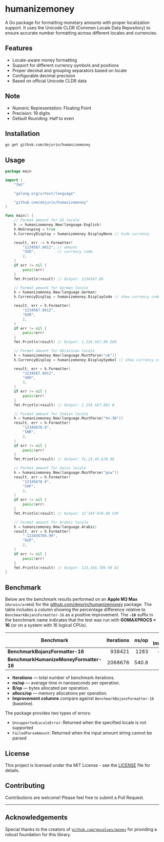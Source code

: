 # humanizemoney

A Go package for formatting monetary amounts with proper localization support. It uses the Unicode CLDR (Common Locale Data Repository) to ensure accurate number formatting across different locales and currencies.

## Features

- Locale-aware money formatting
- Support for different currency symbols and positions
- Proper decimal and grouping separators based on locale
- Configurable decimal precision
- Based on official Unicode CLDR data

## Note

- Numeric Representation: Floating Point
- Precision: 19 digits
- Default Rounding: Half to even

## Installation

```bash
go get github.com/dejurin/humanizemoney
```

## Usage

```go
package main

import (
	"fmt"

	"golang.org/x/text/language"

	"github.com/dejurin/humanizemoney"
)

func main() {
	// Format amount for US locale
	h := humanizemoney.New(language.English)
	h.NoGrouping = true
	h.CurrencyDisplay = humanizemoney.DisplayNone // hide currency

	result, err := h.Formatter(
		"1234567.8912", // amount
		"USD",          // currency code
		2,
	)
	if err != nil {
		panic(err)
	}
	fmt.Println(result) // Output: 1234567.89

	// Format amount for German locale
	h = humanizemoney.New(language.German)
	h.CurrencyDisplay = humanizemoney.DisplayCode // show currency code

	result, err = h.Formatter(
		"1234567.8912",
		"EUR",
		2,
	)
	if err != nil {
		panic(err)
	}
	fmt.Println(result) // Output: 1.234.567,89 EUR

	// Format amount for Ukrainian locale
	h = humanizemoney.New(language.MustParse("uk"))
	h.CurrencyDisplay = humanizemoney.DisplaySymbol // show currency code

	result, err = h.Formatter(
		"1234567.8912",
		"UAH",
		3,
	)
	if err != nil {
		panic(err)
	}
	fmt.Println(result) // Output: 1 234 567,891 ₴

	// Format amount for Indian locale
	h = humanizemoney.New(language.MustParse("bn-IN"))
	result, err = h.Formatter(
		"12345678.9",
		"INR",
		2,
	)
	if err != nil {
		panic(err)
	}
	fmt.Println(result) // Output: ₹1,23,45,678.90

	// Format amount for Swiss locale
	h = humanizemoney.New(language.MustParse("gsw"))
	result, err = h.Formatter(
		"12345678.9",
		"CHF",
		2,
	)
	if err != nil {
		panic(err)
	}
	fmt.Println(result) // Output: 12’345’678.90 CHF

	// Format amount for Arabic locale
	h = humanizemoney.New(language.Arabic)
	result, err = h.Formatter(
		"-123456789.99",
		"EGP",
		2,
	)
	if err != nil {
		panic(err)
	}
	fmt.Println(result) // Output: 123,456,789.99 E£
}

```

## Benchmark

Below are the benchmark results performed on an **Apple M3 Max** (`darwin/arm64`) for the [github.com/dejurin/humanizemoney](https://github.com/dejurin/humanizemoney) package. The table includes a column showing the percentage difference relative to `BenchmarkBojanzFormatter-16` as a positive improvement. The **`-16`** suffix in the benchmark name indicates that the test was run with **GOMAXPROCS = 16** (or on a system with 16 logical CPUs).

| Benchmark                              | Iterations | ns/op  | ns/op Improvement | B/op  | B/op Improvement | allocs/op | allocs/op Improvement |
|----------------------------------------|-----------:|-------:|------------------:|------:|-----------------:|----------:|----------------------:|
| **BenchmarkBojanzFormatter-16**        |    938421  | 1283   | – (baseline)      | 1856  | – (baseline)     | 28        | – (baseline)         |
| **BenchmarkHumanizeMoneyFormatter-16** |   2068676  | 540.8  | +57.84%           | 472   | +74.56%          | 15        | +46.43%              |

- **Iterations** — total number of benchmark iterations.
- **ns/op** — average time in nanoseconds per operation.
- **B/op** — bytes allocated per operation.
- **allocs/op** — memory allocations per operation.
- **Improvement columns** compare against `BenchmarkBojanzFormatter-16` (baseline).

The package provides two types of errors:

- `UnsupportedLocaleError`: Returned when the specified locale is not supported
- `FailedParseAmount`: Returned when the input amount string cannot be parsed

## License

This project is licensed under the MIT License - see the [LICENSE](LICENSE) file for details.

## Contributing

Contributions are welcome! Please feel free to submit a Pull Request.

---

## Acknowledgements

Special thanks to the creators of [`github.com/govalues/money`](https://github.com/govalues/money) for providing a robust foundation for this library.

